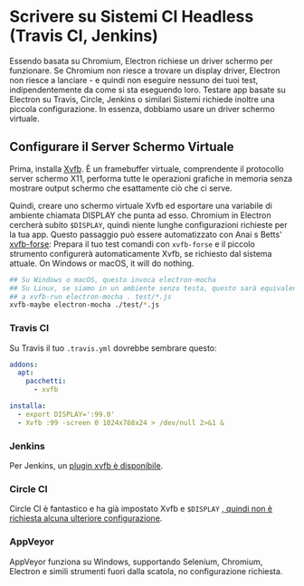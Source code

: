 # Scrivere su Sistemi CI Headless (Travis CI, Jenkins)

Essendo basata su Chromium, Electron richiese un driver schermo per funzionare. Se Chromium non riesce a trovare un display driver, Electron non riesce a lanciare - e quindi non eseguire nessuno dei tuoi test, indipendentemente da come si sta eseguendo loro. Testare app basate su Electron su Travis, Circle, Jenkins o similari Sistemi richiede inoltre una piccola configurazione. In essenza, dobbiamo usare un driver schermo virtuale.

## Configurare il Server Schermo Virtuale

Prima, installa [Xvfb](https://en.wikipedia.org/wiki/Xvfb). È un framebuffer virtuale, comprendente il protocollo server schermo X11, performa tutte le operazioni grafiche in memoria senza mostrare output schermo che esattamente ciò che ci serve.

Quindi, creare uno schermo virtuale Xvfb ed esportare una variabile di ambiente chiamata DISPLAY che punta ad esso. Chromium in Electron cercherà subito `$DISPLAY`, quindi niente lunghe configurazioni richieste per la tua app. Questo passaggio può essere automatizzato con Anai<unk> s Betts' [xvfb-forse](https://github.com/anaisbetts/xvfb-maybe): Prepara il tuo test comandi con `xvfb-forse` e il piccolo strumento configurerà automaticamente Xvfb, se richiesto dal sistema attuale. On Windows or macOS, it will do nothing.

```sh
## Su Windows o macOS, questo invoca electron-mocha
## Su Linux, se siamo in un ambiente senza testa, questo sarà equivalente
## a xvfb-run electron-mocha . test/*.js
xvfb-maybe electron-mocha ./test/*.js
```

### Travis CI

Su Travis il tuo `.travis.yml` dovrebbe sembrare questo:

```yml
addons:
  apt:
    pacchetti:
      - xvfb

installa:
  - export DISPLAY=':99.0'
  - Xvfb :99 -screen 0 1024x768x24 > /dev/null 2>&1 &
```

### Jenkins

Per Jenkins, un [plugin xvfb è disponibile](https://wiki.jenkins-ci.org/display/JENKINS/Xvfb+Plugin).

### Circle CI

Circle CI è fantastico e ha già impostato Xvfb e `$DISPLAY` [, quindi non è richiesta alcuna ulteriore configurazione](https://circleci.com/docs/environment#browsers).

### AppVeyor

AppVeyor funziona su Windows, supportando Selenium, Chromium, Electron e simili strumenti fuori dalla scatola, no configurazione richiesta.

